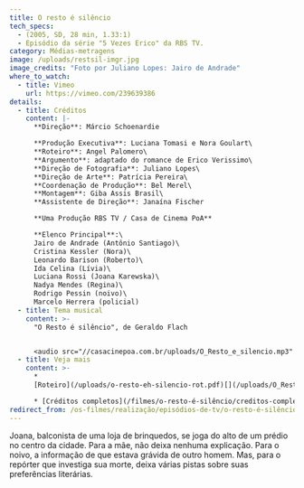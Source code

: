 ```yaml
---
title: O resto é silêncio
tech_specs:
  - (2005, SD, 28 min, 1.33:1)
  - Episódio da série "5 Vezes Erico" da RBS TV.
category: Médias-metragens
image: /uploads/restsil-imgr.jpg
image_credits: "Foto por Juliano Lopes: Jairo de Andrade"
where_to_watch:
  - title: Vimeo
    url: https://vimeo.com/239639386
details:
  - title: Créditos
    content: |-
      **Direção**: Márcio Schoenardie

      **Produção Executiva**: Luciana Tomasi e Nora Goulart\
      **Roteiro**: Angel Palomero\
      **Argumento**: adaptado do romance de Erico Verissimo\
      **Direção de Fotografia**: Juliano Lopes\
      **Direção de Arte**: Patrícia Pereira\
      **Coordenação de Produção**: Bel Merel\
      **Montagem**: Giba Assis Brasil\
      **Assistente de Direção**: Janaína Fischer

      **Uma Produção RBS TV / Casa de Cinema PoA**

      **Elenco Principal**:\
      Jairo de Andrade (Antônio Santiago)\
      Cristina Kessler (Nora)\
      Leonardo Barison (Roberto)\
      Ida Celina (Lívia)\
      Luciana Rossi (Joana Karewska)\
      Nadya Mendes (Regina)\
      Rodrigo Pessin (noivo)\
      Marcelo Herrera (policial)
  - title: Tema musical
    content: >-
      "O Resto é silêncio", de Geraldo Flach


      <audio src="//casacinepoa.com.br/uploads/O_Resto_e_silencio.mp3" controls />
  - title: Veja mais
    content: >-
      *
      [Roteiro](/uploads/o-resto-eh-silencio-rot.pdf)[](/uploads/O_Resto_e_silencio.mp3)

      * [Créditos completos](/filmes/o-resto-é-silêncio/creditos-completos)
redirect_from: /os-filmes/realização/episódios-de-tv/o-resto-é-silêncio.html
---
```

Joana, balconista de uma loja de brinquedos, se joga do alto de um prédio no centro da cidade. Para a mãe, não deixa nenhuma explicação. Para o noivo, a informação de que estava grávida de outro homem. Mas, para o repórter que investiga sua morte, deixa várias pistas sobre suas preferências literárias.
